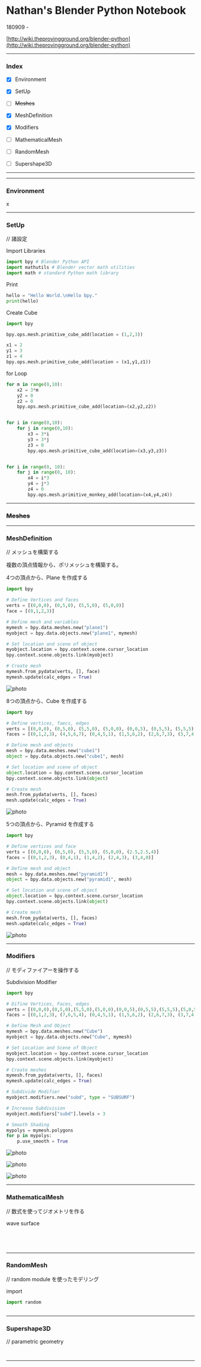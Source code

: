 # Nathan's Blender Python Notebook  

180909 -  

[http://wiki.theprovingground.org/blender-python](http://wiki.theprovingground.org/blender-python)  



---


### Index  

- [x] Environment  
- [x] SetUp  
- [ ] ~~Meshes~~  
- [x] MeshDefinition  
- [x] Modifiers  
- [ ] MathematicalMesh  
- [ ] RandomMesh  
- [ ] Supershape3D  


---  

---  


### Environment  

x  


---  


### SetUp  

// 諸設定  


Import Libraries  
```python
import bpy # Blender Python API
import mathutils # Blender vector math utilities
import math # standard Python math library
```

Print  
```python
hello = "Hello World.\nHello bpy."
print(hello)

```

Create Cube  
```python
import bpy

bpy.ops.mesh.primitive_cube_add(location = (1,2,3))

x1 = 2
y1 = 3
z1 = 4
bpy.ops.mesh.primitive_cube_add(location = (x1,y1,z1))

```

for Loop  
```python
for m in range(0,10):
    x2 = 3*m
    y2 = 0
    z2 = 0
    bpy.ops.mesh.primitive_cube_add(location=(x2,y2,z2))


for i in range(0,10):
    for j in range(0,10):
        x3 = 3*i
        y3 = 3*j
        z3 = 0
        bpy.ops.mesh.primitive_cube_add(location=(x3,y3,z3))


for i in range(0, 10):
    for j in range(0, 10):
        x4 = i*3
        y4 = j*3
        z4 = 0
        bpy.ops.mesh.primitive_monkey_add(location=(x4,y4,z4))
```


---  


### ~~Meshes~~  


---  


### MeshDefinition  

// メッシュを構築する  


複数の頂点情報から、ポリメッシュを構築する。  

4つの頂点から、Plane を作成する   
```python
import bpy

# Define Vertices and faces
verts = [(0,0,0), (0,5,0), (5,5,0), (5,0,0)]
face = [(0,1,2,3)]

# Define mesh and variables
mymesh = bpy.data.meshes.new("plane1")
myobject = bpy.data.objects.new("plane1", mymesh)

# Set location and scene of object
myobject.location = bpy.context.scene.cursor_location
bpy.context.scene.objects.link(myobject)

# Create mesh
mymesh.from_pydata(verts, [], face)
mymesh.update(calc_edges = True)

```
![photo](photo/Nathan-s-Blender-Python-Create-Plane.png)  



8つの頂点から、Cube を作成する  
```python
import bpy

# Define vertices, faecs, edges
verts = [(0,0,0), (0,5,0), (5,5,0), (5,0,0), (0,0,5), (0,5,5), (5,5,5), (5,0,5)]
faces = [(0,1,2,3), (4,5,6,7), (0,4,5,1), (1,5,6,2), (2,6,7,3), (3,7,4,0)]

# Define mesh and objects
mesh = bpy.data.meshes.new("cube1")
object = bpy.data.objects.new("cube1", mesh)

# Set location and scene of object
object.location = bpy.context.scene.cursor_location
bpy.context.scene.objects.link(object)

# Create mesh
mesh.from_pydata(verts, [], faces)
mesh.update(calc_edges = True)
```
![photo](photo/Nathan-s-Blender-Python-Create-Cube.png)  




5つの頂点から、Pyramid を作成する  
```python
import bpy

# Define vertices and face
verts = [(0,0,0), (0,5,0), (5,5,0), (5,0,0), (2.5,2.5,4)]
faces = [(0,1,2,3), (0,4,1), (1,4,2), (2,4,3), (3,4,0)]

# Define mesh and object
mesh = bpy.data.meshes.new("pyramid1")
object = bpy.data.objects.new("pyramid1", mesh)

# Set location and scene of object
object.location = bpy.context.scene.cursor_location
bpy.context.scene.objects.link(object)

# Create mesh
mesh.from_pydata(verts, [], faces)
mesh.update(calc_edges = True)

```
![photo](photo/Nathan-s-Blender-Python-Create-Pyramid.png)  


---  


### Modifiers  

// モディファイアーを操作する  


Subdivision Modifier  

```python
import bpy

# Difine Vertices, Faces, edges
verts = [(0,0,0),(0,5,0),(5,5,0),(5,0,0),(0,0,5),(0,5,5),(5,5,5),(5,0,5)]
faces = [(0,1,2,3), (7,6,5,4), (0,4,5,1), (1,5,6,2), (2,6,7,3), (3,7,4,0)]

# Define Mesh and Object
mymesh = bpy.data.meshes.new("Cube")
myobject = bpy.data.objects.new("Cube", mymesh)

# Set Location and Scene of Object
myobject.location = bpy.context.scene.cursor_location
bpy.context.scene.objects.link(myobject)

# Create meshes
mymesh.from_pydata(verts, [], faces)
mymesh.update(calc_edges = True)

# Subdivide Modifier
myobject.modifiers.new("subd", type = "SUBSURF")

# Increase Subdivision
myobject.modifiers["subd"].levels = 3

# Smooth Shading
mypolys = mymesh.polygons
for p in mypolys:
    p.use_smooth = True

```

![photo](photo/Nathan-s-Blender-Python-Subdivide.png)  

![photo](photo/Nathan-s-Blender-Python-Subdivide-Levels.png)  

![photo](photo/Nathan-s-Blender-Python-Shading-Smooth.png)  


---  


### MathematicalMesh  

// 数式を使ってジオメトリを作る  


wave surface  

```python


```

```python
```

```python
```

```python
```


---  


### RandomMesh  

// random module を使ったモデリング  


import  
```python
import random
```

```python
```


---  


### Supershape3D  


// parametric geometry  


```python
```

```python
```

---  
